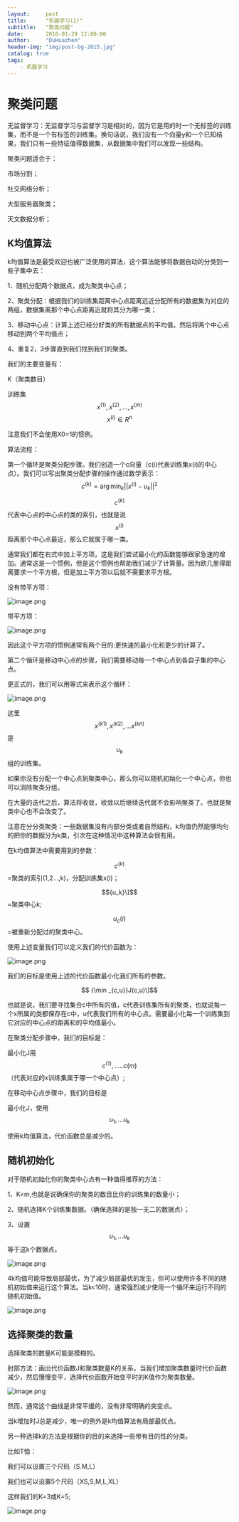 ```yaml
---
layout:     post
title:      "机器学习(1)"
subtitle:   "聚类问题"
date:       2016-01-29 12:00:00
author:     "DuHuazhen"
header-img: "img/post-bg-2015.jpg"
catalog: true
tags:
    - 机器学习
---
```


<script type="text/javascript" async src="//cdn.bootcss.com/mathjax/2.7.0/MathJax.js?config=TeX-AMS-MML_HTMLorMML"></script>
<script type="text/javascript" async src="https://cdnjs.cloudflare.com/ajax/libs/mathjax/2.7.1/MathJax.js?config=TeX-MML-AM_CHTML"></script>
# 聚类问题

无监督学习：无监督学习与监督学习是相对的，因为它是用的时一个无标签的训练集，而不是一个有标签的训练集。换句话说，我们没有一个向量y和一个已知结果，我们只有一些特征值得数据集，从数据集中我们可以发现一些结构。

聚类问题适合于：

市场分割；

社交网络分析；

大型服务器聚类；

天文数据分析；

## K均值算法

k均值算法是最受欢迎也被广泛使用的算法，这个算法能够将数据自动的分类到一些子集中去：

1、随机分配两个数据点，成为聚类中心点；

2、聚类分配：根据我们的训练集距离中心点距离远近分配所有的数据集为对应的两组，数据集离那个中心点距离近就将其分为哪一类；

3、移动中心点：计算上述已经分好类的所有数据点的平均值，然后将两个中心点移动到两个平均值点；

4、重复2，3步骤直到我们找到我们的聚类。

我们的主要变量有：

K（聚类数目）

训练集 $${x^{(1)}},{x^{(2)}},...,{x^{(m)}}$$
$${x^{(i)}} \in {R^n}$$  

注意我们不会使用X0=1的惯例。

算法流程：

第一个循环是聚类分配步骤。我们创造一个c向量（c(i)代表训练集x(i)的中心点）。我们可以写出聚类分配步骤的操作通过数学表示：
$$ {c^{(k)}} = \arg {\min _k}||{x^{(i)}} - {u_k}|{|^2}$$ 

$${c^{(k)}}$$ 代表中心点的中心点的类的索引，也就是说$${x^{(i)}}$$ 距离那个中心点最近，那么它就属于哪一类。

通常我们都在右式中加上平方项，这是我们尝试最小化的函数能够跟家急速的增加。通常这是一个惯例，但是这个惯例也帮助我们减少了计算量。因为欧几里得距离要求一个平方根，但是加上平方项以后就不需要求平方根。

没有带平方项：

![image.png](https://upload-images.jianshu.io/upload_images/11573595-4a7efe281e1167b4.png?imageMogr2/auto-orient/strip%7CimageView2/2/w/1240)

带平方项：

![image.png](https://upload-images.jianshu.io/upload_images/11573595-7f73a3119883da8c.png?imageMogr2/auto-orient/strip%7CimageView2/2/w/1240)

因此这个平方项的惯例通常有两个目的:更快速的最小化和更少的计算了。

第二个循环是移动中心点的步骤，我们需要移动每一个中心点到各自子集的中心点。

更正式的，我们可以用等式来表示这个循环：

![image.png](https://upload-images.jianshu.io/upload_images/11573595-b4d9c42520f96fba.png?imageMogr2/auto-orient/strip%7CimageView2/2/w/1240)

这里$${x^{(k1)}},{x^{(k2)}},...{x^{(kn)}}$$  是$${u_k}$$  组的训练集。

如果你没有分配一个中心点到聚类中心，那么你可以随机初始化一个中心点，你也可以消除聚类分组。

在大量的迭代之后，算法将收敛，收敛以后继续迭代就不会影响聚类了。也就是聚类中心也不会改变了。

注意在分分类聚类：一些数据集没有内部分类或者自然结构，k均值仍然能够均匀的把你的数据分为k类，引次在这种情况中这种算法会很有用。

在k均值算法中需要用到的参数：

$${c^{(k)}}$$  =聚类的索引(1,2...,k)，分配训练集x(i)；

$${u_k}\]$$ =聚类中心k;

$${u_c}(i)$$  =被重新分配过的聚类中心。

使用上述变量我们可以定义我们的代价函数为：


![image.png](https://upload-images.jianshu.io/upload_images/11573595-69c76e9030a5c066.png?imageMogr2/auto-orient/strip%7CimageView2/2/w/1240)

我们的目标是使用上述的代价函数最小化我们所有的参数。

$$ {\min _{c,u}}J(c,u)\]$$

也就是说，我们要寻找集合c中所有的值，c代表训练集所有的聚类，也就说每一个x所属的类都保存在c中，u代表我们所有的中心点。需要最小化每一个训练集到它对应的中心点的距离和的平均值最小。

在聚类分配步骤中，我们的目标是：

最小化J用$${c^{(1)}},.....c(m)$$ （代表对应的x训练集属于哪一个中心点）;

在移动中心点步骤中，我们的目标是

最小化J，使用$${u_1},...{u_k}$$

使用k均值算法，代价函数总是减少的。

## 随机初始化

对于随机初始化你的聚类中心点有一种值得推荐的方法：

1、K<m,也就是说确保你的聚类的数目比你的训练集的数量小；

2、随机选择K个训练集数据。（确保选择的是独一无二的数据点）；

3、设置$${u_1},...{u_k}$$ 等于这k个数据点。

 ![image.png](https://upload-images.jianshu.io/upload_images/11573595-69c76e9030a5c066.png?imageMogr2/auto-orient/strip%7CimageView2/2/w/1240)

4k均值可能导致局部最优，为了减少局部最优的发生，你可以使用许多不同的随机初始值来运行这个算法。当k<10时，通常强烈减少使用一个循环来运行不同的随机初始值。


![image.png](https://upload-images.jianshu.io/upload_images/11573595-b7e1dbf1f8ecc2ed.png?imageMogr2/auto-orient/strip%7CimageView2/2/w/1240)

## 选择聚类的数量

选择聚类的数量K可能是模糊的。

肘部方法：画出代价函数J和聚类数量K的关系，当我们增加聚类数量时代价函数减少，然后慢慢变平，选择代价函数开始变平时的K值作为聚类数量。



![image.png](https://upload-images.jianshu.io/upload_images/11573595-b7e1dbf1f8ecc2ed.png?imageMogr2/auto-orient/strip%7CimageView2/2/w/1240)

然而，通常这个曲线是非常平缓的，没有非常明确的突变点。

当k增加时J总是减少，唯一的例外是k均值算法有局部最优点。

另一种选择k的方法是根据你的目的来选择一些带有目的性的分类。

比如T恤：

我们可以设置三个尺码（S.M,L）

我们也可以设置5个尺码（XS,S,M,L,XL）

这样我们的K=3或K=5;

![image.png](https://upload-images.jianshu.io/upload_images/11573595-fba7e26f12082999.png?imageMogr2/auto-orient/strip%7CimageView2/2/w/1240)


